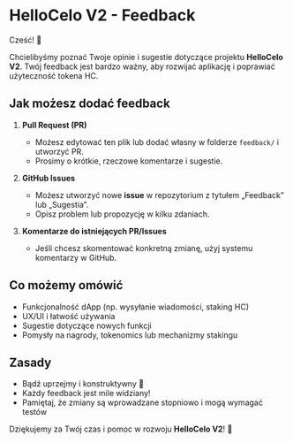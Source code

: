 # HelloCelo V2 - Feedback

Cześć! 👋

Chcielibyśmy poznać Twoje opinie i sugestie dotyczące projektu **HelloCelo V2**. Twój feedback jest bardzo ważny, aby rozwijać aplikację i poprawiać użyteczność tokena HC.

## Jak możesz dodać feedback

1. **Pull Request (PR)**  
   - Możesz edytować ten plik lub dodać własny w folderze `feedback/` i utworzyć PR.  
   - Prosimy o krótkie, rzeczowe komentarze i sugestie.

2. **GitHub Issues**  
   - Możesz utworzyć nowe **issue** w repozytorium z tytułem „Feedback” lub „Sugestia”.  
   - Opisz problem lub propozycję w kilku zdaniach.

3. **Komentarze do istniejących PR/Issues**  
   - Jeśli chcesz skomentować konkretną zmianę, użyj systemu komentarzy w GitHub.

## Co możemy omówić

- Funkcjonalność dApp (np. wysyłanie wiadomości, staking HC)  
- UX/UI i łatwość używania  
- Sugestie dotyczące nowych funkcji  
- Pomysły na nagrody, tokenomics lub mechanizmy stakingu  

## Zasady

- Bądź uprzejmy i konstruktywny 🙏  
- Każdy feedback jest mile widziany!  
- Pamiętaj, że zmiany są wprowadzane stopniowo i mogą wymagać testów

Dziękujemy za Twój czas i pomoc w rozwoju **HelloCelo V2**! 🚀
